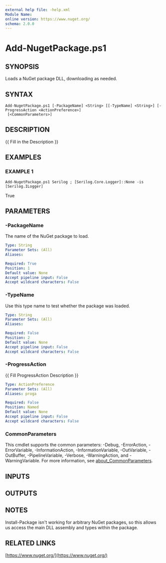 ```yaml
---
external help file: -help.xml
Module Name:
online version: https://www.nuget.org/
schema: 2.0.0
---
```


# Add-NugetPackage.ps1

## SYNOPSIS
Loads a NuGet package DLL, downloading as needed.

## SYNTAX

```
Add-NugetPackage.ps1 [-PackageName] <String> [[-TypeName] <String>] [-ProgressAction <ActionPreference>]
 [<CommonParameters>]
```

## DESCRIPTION
{{ Fill in the Description }}

## EXAMPLES

### EXAMPLE 1
```
Add-NugetPackage.ps1 Serilog ; [Serilog.Core.Logger]::None -is [Serilog.ILogger]
```

True

## PARAMETERS

### -PackageName
The name of the NuGet package to load.

```yaml
Type: String
Parameter Sets: (All)
Aliases:

Required: True
Position: 1
Default value: None
Accept pipeline input: False
Accept wildcard characters: False
```

### -TypeName
Use this type name to test whether the package was loaded.

```yaml
Type: String
Parameter Sets: (All)
Aliases:

Required: False
Position: 2
Default value: None
Accept pipeline input: False
Accept wildcard characters: False
```

### -ProgressAction
{{ Fill ProgressAction Description }}

```yaml
Type: ActionPreference
Parameter Sets: (All)
Aliases: proga

Required: False
Position: Named
Default value: None
Accept pipeline input: False
Accept wildcard characters: False
```

### CommonParameters
This cmdlet supports the common parameters: -Debug, -ErrorAction, -ErrorVariable, -InformationAction, -InformationVariable, -OutVariable, -OutBuffer, -PipelineVariable, -Verbose, -WarningAction, and -WarningVariable. For more information, see [about_CommonParameters](http://go.microsoft.com/fwlink/?LinkID=113216).

## INPUTS

## OUTPUTS

## NOTES
Install-Package isn't working for arbitrary NuGet packages, so this allows us access the main DLL
assembly and types within the package.

## RELATED LINKS

[https://www.nuget.org/](https://www.nuget.org/)

